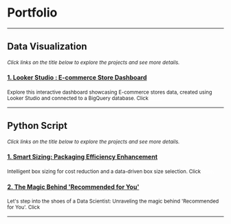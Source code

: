 # Portfolio
---
## Data Visualization
<span style="font-size: smaller;"><i>Click links on the title below to explore the projects and see more details.</i></span>
#### <a href="https://lookerstudio.google.com/reporting/0a73cc2a-443b-4c7d-977c-193bbf1c8ac4" target="_blank">1. Looker Studio : E-commerce Store Dashboard</a>
<span style="font-size: smaller;">Explore this interactive dashboard showcasing E-commerce stores data, created using Looker Studio and connected to a BigQuery database. Click <a href="https://lookerstudio.google.com/reporting/0a73cc2a-443b-4c7d-977c-193bbf1c8ac4" target="_blank" style="color:white; text-decoration:underline; font-weight:bold;"><em>here.</em></a></span>

---
## Python Script
<span style="font-size: smaller;"><i>Click links on the title below to explore the projects and see more details.</i></span>
#### <a href="https://www.kaggle.com/code/anggoletomi/package-box-size-optimization" target="_blank">1. Smart Sizing: Packaging Efficiency Enhancement</a>
<span style="font-size: smaller;">Intelligent box sizing for cost reduction and a data-driven box size selection. Click <a href="https://www.kaggle.com/code/anggoletomi/package-box-size-optimization" target="_blank" style="color:white; text-decoration:underline; font-weight:bold;"><em>here.</em></a></span>

#### <a href="https://www.kaggle.com/code/anggoletomi/package-box-size-optimization" target="_blank">2. The Magic Behind 'Recommended for You'</a>
<span style="font-size: smaller;">Let's step into the shoes of a Data Scientist: Unraveling the magic behind 'Recommended for You'. Click <a href="https://www.kaggle.com/code/anggoletomi/package-box-size-optimization" target="_blank" style="color:white; text-decoration:underline; font-weight:bold;"><em>here.</em></a></span>



---


